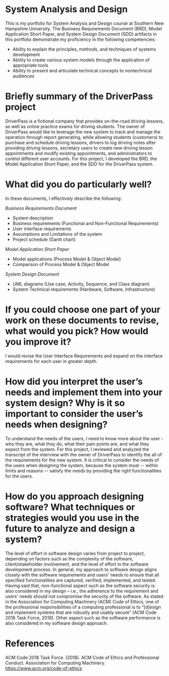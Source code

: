 # System Analysis and Design
This is my portfolio for System Analysis and Design course at Southern New Hampshire University. The Business Requirements Document (BRD), Model Application Short Paper, and System Design Document (SDD) artifacts in this portfolio demonstrate my proficiency in the following competencies:
* Ability to explain the principles, methods, and techniques of systems development
* Ability to create various system models through the application of appropriate tools
* Ability to present and articulate technical concepts to nontechnical audiences

# Briefly summary of the DriverPass project
DriverPass is a fictional company that provides on-the-road driving lessons, as well as online practice exams for driving students. The owner of DriverPass would like to leverage the new system to track and manage the operation through report generating, while allowing students (customers) to purchase and schedule driving lessons, drivers to log driving notes after providing driving lessons, secretary users to create new driving lesson appointments and modify existing appointments, and administrators to control different user accounts. For this project, I developed the BRD, the Model Application Short Paper, and the SDD for the DriverPass system. 

# What did you do particularly well?
In these documents, I effectively describe the following:

*Business Requirements Document*
* System description
* Business requirements (Functional and Non-Functional Requirements)
* User interface requirements
* Assumptions and Limitations of the system
* Project schedule (Gantt chart)

*Model Application Short Paper*
* Model applications (Process Model & Object Model)
* Comparison of Process Model & Object Model

*System Design Document*
* UML diagrams (Use case, Activity, Sequence, and Class diagram)
* System Technical requirements (Hardware, Software, Infrastructure)

# If you could choose one part of your work on these documents to revise, what would you pick? How would you improve it?
I would revise the User Interface Requirements and expand on the interface requirements for each user in greater depth.

# How did you interpret the user’s needs and implement them into your system design? Why is it so important to consider the user’s needs when designing?
To understand the needs of the users, I need to know more about the user - who they are, what they do, what their pain points are, and what they expect from the system. For this project, I reviewed and analyzed the transcript of the interview with the owner of DriverPass to identify the all of the requirements for the new system. It is critical to consider the needs of the users when designing the system, because the system must -- within limits and reasons --  satisfy the needs by providing the right functionalities for the users. 

# How do you approach designing software? What techniques or strategies would you use in the future to analyze and design a system?
The level of effort in software design varies from project to project, depending on factors such as the complexity of the software, client/stakeholder involvement, and the level of effort in the software development process. In general, my approach to software design aligns closely with the software requirements and users' needs to ensure that all specified functionalities are captured, verified, implemented, and tested. Having said that, non-functional aspect such as the software security is also considered in my design – i.e., the adherence to the requirement and users' needs should not compromise the security of the software. As stated in the Association for Computing Machinery (ACM) Code of Ethics, one of the professional responsibilities of a computing professional is to “[d]esign and implement systems that are robustly and usably secure” (ACM Code 2018 Task Force, 2018). Other aspect such as the software performance is also considered in my software design approach.

# References
ACM Code 2018 Task Force. (2018). ACM Code of Ethics and Professional Conduct. Association for Computing Machinery. https://www.acm.org/code-of-ethics
